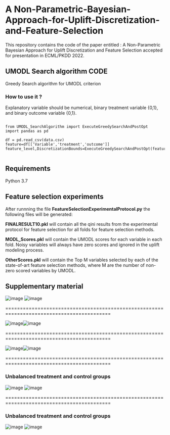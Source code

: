 # A Non-Parametric-Bayesian-Approach-for-Uplift-Discretization-and-Feature-Selection

This repository contains the code of the paper entitled : A Non-Parametric Bayesian Approach for Uplift Discretization and Feature Selection accepted for presentation in ECML/PKDD 2022.

## UMODL Search algorithm CODE
Greedy Search algorithm for UMODL criterion

### How to use it ?

Explanatory variable should be numerical, binary treatment variable {0,1}, and binary outcome variable {0,1}.

<pre><code>
from UMODL_SearchAlgorithm import ExecuteGreedySearchAndPostOpt
import pandas as pd

df = pd.read_csv(data.csv)
feature=df[['Variable','treatment','outcome']]
feature_level,DiscretizationBounds=ExecuteGreedySearchAndPostOpt(feature)

</code></pre>


## Requirements
Python 3.7

## Feature selection experiments
After runnning the file **FeatureSelectionExperimentalProtocol.py** the following files will be generated:

**FINALRESULT10.pkl** will contain all the qini results from the experimental protocol for feature selection for all folds for feature selection methods.

**MODL_Scores.pkl** will contain the UMODL scores for each variable in each fold. Noisy variables will always have zero scores and ignored in the uplift modeling process.

**OtherScores.pkl** will contain the Top M variables selected by each of the state-of-art feature selection methods, where M are the number of non-zero scored variables by UMODL.



## Supplementary material

![image](https://user-images.githubusercontent.com/75427835/162019101-ebcebd91-907a-43a7-ad2a-12267836cc24.png)
![image](https://user-images.githubusercontent.com/75427835/162020092-4f0471c4-9aee-4865-ad92-265a59a6896c.png)

==========================================================================================

![image](https://user-images.githubusercontent.com/75427835/162019028-562a0624-7478-46f8-a7d1-3ca704c9b3a3.png)![image](https://user-images.githubusercontent.com/75427835/162020198-d80a21fe-9f2b-42d6-a0af-9434fcf1deb0.png)


==========================================================================================

![image](https://user-images.githubusercontent.com/75427835/162023603-1abbe527-bfaf-4d7e-942b-bd15d52e6ac6.png)![image](https://user-images.githubusercontent.com/75427835/162020414-1130e885-829f-4316-93c1-48c0613babab.png)

==========================================================================================
### Unbalanced treatment and control groups

![image](https://user-images.githubusercontent.com/75427835/162019221-8bbb4d59-dabc-42c0-ad9c-2699188c8475.png)
![image](https://user-images.githubusercontent.com/75427835/162020546-ed029145-a4a0-4f64-83ab-f753f5614cd3.png)

==========================================================================================

### Unbalanced treatment and control groups


![image](https://user-images.githubusercontent.com/75427835/162019167-3e19591f-d93f-4051-9a5d-b83a1679280e.png)
![image](https://user-images.githubusercontent.com/75427835/162020509-070b04be-f473-4833-81b2-51585237a311.png)






